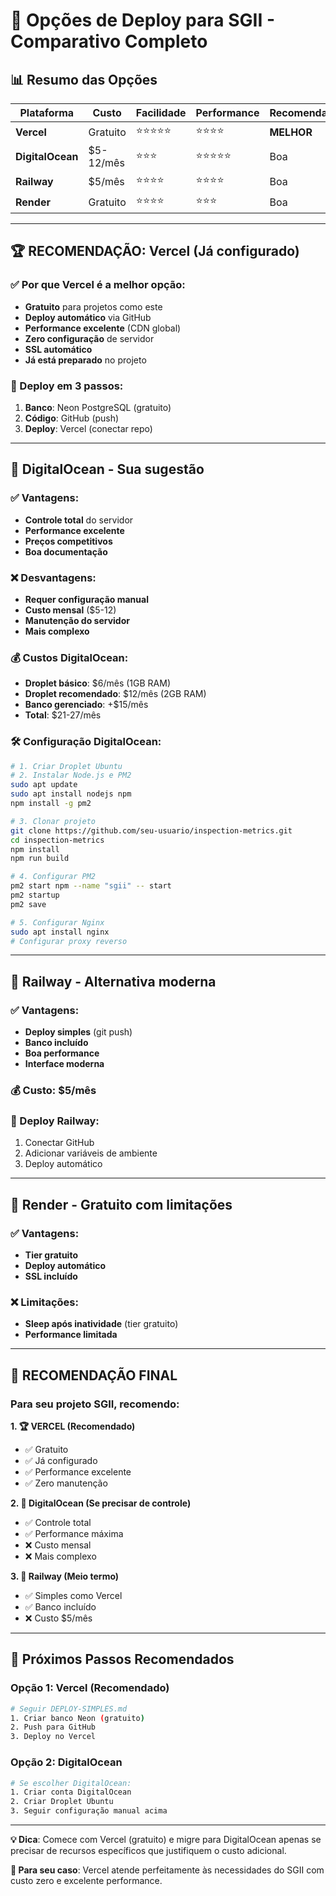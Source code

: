 # 🚀 Opções de Deploy para SGII - Comparativo Completo

## 📊 Resumo das Opções

| Plataforma | Custo | Facilidade | Performance | Recomendação |
|------------|-------|------------|-------------|-------------|
| **Vercel** | Gratuito | ⭐⭐⭐⭐⭐ | ⭐⭐⭐⭐ | **MELHOR** |
| **DigitalOcean** | $5-12/mês | ⭐⭐⭐ | ⭐⭐⭐⭐⭐ | Boa |
| **Railway** | $5/mês | ⭐⭐⭐⭐ | ⭐⭐⭐⭐ | Boa |
| **Render** | Gratuito | ⭐⭐⭐⭐ | ⭐⭐⭐ | Boa |

---

## 🏆 **RECOMENDAÇÃO: Vercel (Já configurado)**

### ✅ Por que Vercel é a melhor opção:
- **Gratuito** para projetos como este
- **Deploy automático** via GitHub
- **Performance excelente** (CDN global)
- **Zero configuração** de servidor
- **SSL automático**
- **Já está preparado** no projeto

### 🚀 Deploy em 3 passos:
1. **Banco**: Neon PostgreSQL (gratuito)
2. **Código**: GitHub (push)
3. **Deploy**: Vercel (conectar repo)

---

## 🌊 **DigitalOcean - Sua sugestão**

### ✅ Vantagens:
- **Controle total** do servidor
- **Performance excelente**
- **Preços competitivos**
- **Boa documentação**

### ❌ Desvantagens:
- **Requer configuração manual**
- **Custo mensal** ($5-12)
- **Manutenção do servidor**
- **Mais complexo**

### 💰 Custos DigitalOcean:
- **Droplet básico**: $6/mês (1GB RAM)
- **Droplet recomendado**: $12/mês (2GB RAM)
- **Banco gerenciado**: +$15/mês
- **Total**: $21-27/mês

### 🛠️ Configuração DigitalOcean:
```bash
# 1. Criar Droplet Ubuntu
# 2. Instalar Node.js e PM2
sudo apt update
sudo apt install nodejs npm
npm install -g pm2

# 3. Clonar projeto
git clone https://github.com/seu-usuario/inspection-metrics.git
cd inspection-metrics
npm install
npm run build

# 4. Configurar PM2
pm2 start npm --name "sgii" -- start
pm2 startup
pm2 save

# 5. Configurar Nginx
sudo apt install nginx
# Configurar proxy reverso
```

---

## 🚂 **Railway - Alternativa moderna**

### ✅ Vantagens:
- **Deploy simples** (git push)
- **Banco incluído**
- **Boa performance**
- **Interface moderna**

### 💰 Custo: $5/mês

### 🚀 Deploy Railway:
1. Conectar GitHub
2. Adicionar variáveis de ambiente
3. Deploy automático

---

## 🎨 **Render - Gratuito com limitações**

### ✅ Vantagens:
- **Tier gratuito**
- **Deploy automático**
- **SSL incluído**

### ❌ Limitações:
- **Sleep após inatividade** (tier gratuito)
- **Performance limitada**

---

## 🎯 **RECOMENDAÇÃO FINAL**

### Para seu projeto SGII, recomendo:

**1. 🏆 VERCEL (Recomendado)**
- ✅ Gratuito
- ✅ Já configurado
- ✅ Performance excelente
- ✅ Zero manutenção

**2. 🌊 DigitalOcean (Se precisar de controle)**
- ✅ Controle total
- ✅ Performance máxima
- ❌ Custo mensal
- ❌ Mais complexo

**3. 🚂 Railway (Meio termo)**
- ✅ Simples como Vercel
- ✅ Banco incluído
- ❌ Custo $5/mês

---

## 🚀 **Próximos Passos Recomendados**

### Opção 1: Vercel (Recomendado)
```bash
# Seguir DEPLOY-SIMPLES.md
1. Criar banco Neon (gratuito)
2. Push para GitHub
3. Deploy no Vercel
```

### Opção 2: DigitalOcean
```bash
# Se escolher DigitalOcean:
1. Criar conta DigitalOcean
2. Criar Droplet Ubuntu
3. Seguir configuração manual acima
```

---

**💡 Dica**: Comece com Vercel (gratuito) e migre para DigitalOcean apenas se precisar de recursos específicos que justifiquem o custo adicional.

**🎯 Para seu caso**: Vercel atende perfeitamente às necessidades do SGII com custo zero e excelente performance.